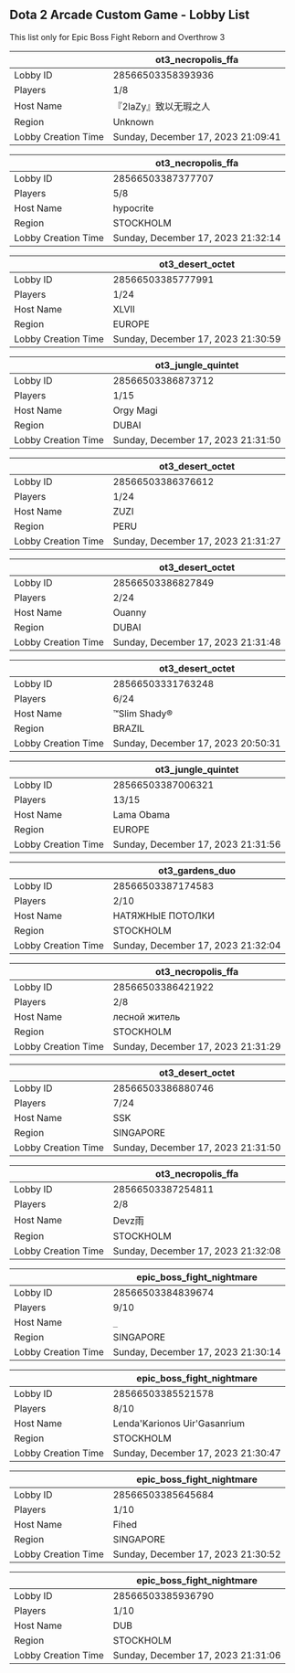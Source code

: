 ## Dota 2 Arcade Custom Game - Lobby List

This list only for Epic Boss Fight Reborn and Overthrow 3

|  | ot3_necropolis_ffa |
| ------ | ------ |
| Lobby ID | 28566503358393936 |
| Players | 1/8 |
| Host Name | 『2laZy』致以无瑕之人 |
| Region | Unknown |
| Lobby Creation Time | Sunday, December 17, 2023 21:09:41 |


|  | ot3_necropolis_ffa |
| ------ | ------ |
| Lobby ID | 28566503387377707 |
| Players | 5/8 |
| Host Name | hypocrite |
| Region | STOCKHOLM |
| Lobby Creation Time | Sunday, December 17, 2023 21:32:14 |


|  | ot3_desert_octet |
| ------ | ------ |
| Lobby ID | 28566503385777991 |
| Players | 1/24 |
| Host Name | XLVII |
| Region | EUROPE |
| Lobby Creation Time | Sunday, December 17, 2023 21:30:59 |


|  | ot3_jungle_quintet |
| ------ | ------ |
| Lobby ID | 28566503386873712 |
| Players | 1/15 |
| Host Name | Orgy Magi |
| Region | DUBAI |
| Lobby Creation Time | Sunday, December 17, 2023 21:31:50 |


|  | ot3_desert_octet |
| ------ | ------ |
| Lobby ID | 28566503386376612 |
| Players | 1/24 |
| Host Name | ZUZI |
| Region | PERU |
| Lobby Creation Time | Sunday, December 17, 2023 21:31:27 |


|  | ot3_desert_octet |
| ------ | ------ |
| Lobby ID | 28566503386827849 |
| Players | 2/24 |
| Host Name | Ouanny |
| Region | DUBAI |
| Lobby Creation Time | Sunday, December 17, 2023 21:31:48 |


|  | ot3_desert_octet |
| ------ | ------ |
| Lobby ID | 28566503331763248 |
| Players | 6/24 |
| Host Name | ™Slim Shady® |
| Region | BRAZIL |
| Lobby Creation Time | Sunday, December 17, 2023 20:50:31 |


|  | ot3_jungle_quintet |
| ------ | ------ |
| Lobby ID | 28566503387006321 |
| Players | 13/15 |
| Host Name | Lama Obama |
| Region | EUROPE |
| Lobby Creation Time | Sunday, December 17, 2023 21:31:56 |


|  | ot3_gardens_duo |
| ------ | ------ |
| Lobby ID | 28566503387174583 |
| Players | 2/10 |
| Host Name | НАТЯЖНЫЕ ПОТОЛКИ |
| Region | STOCKHOLM |
| Lobby Creation Time | Sunday, December 17, 2023 21:32:04 |


|  | ot3_necropolis_ffa |
| ------ | ------ |
| Lobby ID | 28566503386421922 |
| Players | 2/8 |
| Host Name | лесной житель |
| Region | STOCKHOLM |
| Lobby Creation Time | Sunday, December 17, 2023 21:31:29 |


|  | ot3_desert_octet |
| ------ | ------ |
| Lobby ID | 28566503386880746 |
| Players | 7/24 |
| Host Name | SSK |
| Region | SINGAPORE |
| Lobby Creation Time | Sunday, December 17, 2023 21:31:50 |


|  | ot3_necropolis_ffa |
| ------ | ------ |
| Lobby ID | 28566503387254811 |
| Players | 2/8 |
| Host Name | Devz雨 |
| Region | STOCKHOLM |
| Lobby Creation Time | Sunday, December 17, 2023 21:32:08 |


|  | epic_boss_fight_nightmare |
| ------ | ------ |
| Lobby ID | 28566503384839674 |
| Players | 9/10 |
| Host Name | `_` |
| Region | SINGAPORE |
| Lobby Creation Time | Sunday, December 17, 2023 21:30:14 |


|  | epic_boss_fight_nightmare |
| ------ | ------ |
| Lobby ID | 28566503385521578 |
| Players | 8/10 |
| Host Name | Lenda'Karionos Uir'Gasanrium |
| Region | STOCKHOLM |
| Lobby Creation Time | Sunday, December 17, 2023 21:30:47 |


|  | epic_boss_fight_nightmare |
| ------ | ------ |
| Lobby ID | 28566503385645684 |
| Players | 1/10 |
| Host Name | Fihed |
| Region | SINGAPORE |
| Lobby Creation Time | Sunday, December 17, 2023 21:30:52 |


|  | epic_boss_fight_nightmare |
| ------ | ------ |
| Lobby ID | 28566503385936790 |
| Players | 1/10 |
| Host Name | DUB |
| Region | STOCKHOLM |
| Lobby Creation Time | Sunday, December 17, 2023 21:31:06 |



